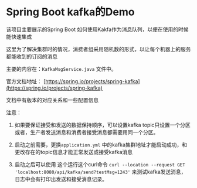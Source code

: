 # Spring Boot kafka的Demo

该项目主要展示的Spring Boot 如何使用Kakfa作为消息队列，以便在使用的时候能快速集成


这里为了解决集群时的情况，消费者组采用随机数的形式，以让每个机器上的服务都能收到的订阅的消息


主要的内容在：`KafkaMsgService.java` 文件中。

官方文档地址： [https://spring.io/projects/spring-kafka](https://spring.io/projects/spring-kafka)

文档中有版本的对应关系和一些配置信息


注意：

1. 如果要保证接受和发送的数据保持顺序，可以设置kafka topic只设置一个分区或者，生产者发送消息和消费者接受消息都需要用同一个分区。

2. 启动之前需要，更换`application.yml` 中的kafka集群地址才能启动成功，和更改存在的topic信息才能正常发送或接受kafka消息

3. 启动之后可以使用 这个运行这个curl命令 `curl --location --request GET 'localhost:8080/api/kafka/send?testMsg=1243'` 来测试kafka发送消息，日志中会有打印出发送和接受消息记录。
